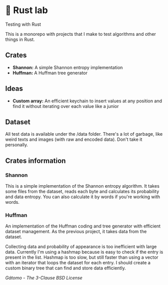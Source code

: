 # 🧪 Rust lab

Testing with Rust

This is a monorepo with projects that I make to test algorithms and other things in Rust.

## Crates

-   **Shannon:** A simple Shannon entropy implementation
-   **Huffman:** A Huffman tree generator

## Ideas
-   **Custom array:** An efficient keychain to insert values at any position and find it without iterating over each value like a junior

## Dataset

All test data is available under the /data folder. There's a lot of garbage, like weird texts and images (with raw and encoded data). Don't take it personally.

## Crates information

### Shannon

This is a simple implementation of the Shannon entropy algorithm. It takes some files from the dataset, reads each byte and calculates its probability and data entropy. You can also calculate it by words if you're working with words.

### Huffman

An implementation of the Huffman coding and tree generator with efficient dataset management. As the previous project, it takes data from the dataset.

Collecting data and probability of appearance is too inefficient with large data. Currently I'm using a hashmap because is easy to check if the entry is present in the list. Hashmap is too slow, but still faster than using a vector with an iterator that loops the dataset for each entry. I should create a custom binary tree that can find and store data efficiently.

*Gátomo - The 3-Clause BSD License*
